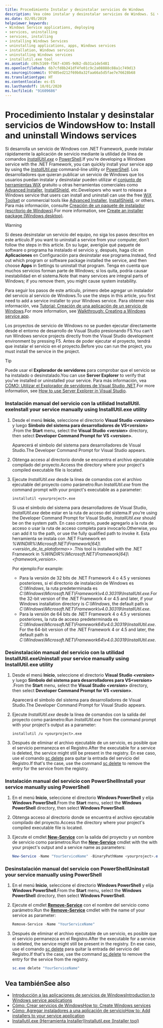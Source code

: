```yaml
---
title: Procedimiento Instalar y desinstalar servicios de Windows
description: Vea cómo instalar y desinstalar servicios de Windows. Si va a desarrollar un servicio de Windows con .NET, puede usar InstallUtil.exe o PowerShell.
ms.date: 02/05/2019
helpviewer_keywords:
- Windows Service applications, deploying
- services, uninstalling
- services, installing
- installing Windows Services
- uninstalling applications, apps, Windows services
- installation, Windows services
- uninstalling Windows services
- installutil.exe tool
ms.assetid: c89c5169-f567-4305-9d62-db31a1de5481
ms.openlocfilehash: 6b7cfd8b241df4fe01c9c2a08888c88a1c749d13
ms.sourcegitcommit: 97405ed212f69b0a32faa66a5d5fae7e76628b68
ms.translationtype: HT
ms.contentlocale: es-ES
ms.lasthandoff: 10/01/2020
ms.locfileid: "91609686"
---
```

# <a name="how-to-install-and-uninstall-windows-services"></a><span data-ttu-id="776db-104">Procedimiento Instalar y desinstalar servicios de Windows</span><span class="sxs-lookup"><span data-stu-id="776db-104">How to: Install and uninstall Windows services</span></span>

<span data-ttu-id="776db-105">Si desarrolla un servicio de Windows con .NET Framework, puede instalar rápidamente la aplicación de servicio mediante la utilidad de línea de comandos [*InstallUtil.exe*](../tools/installutil-exe-installer-tool.md) o [PowerShell](/powershell/scripting/overview).</span><span class="sxs-lookup"><span data-stu-id="776db-105">If you’re developing a Windows service with the .NET Framework, you can quickly install your service app by using the [*InstallUtil.exe*](../tools/installutil-exe-installer-tool.md) command-line utility or [PowerShell](/powershell/scripting/overview).</span></span> <span data-ttu-id="776db-106">Los desarrolladores que quieran publicar un servicio de Windows que los usuarios puedan instalar y desinstalar pueden utilizar el [conjunto de herramientas WiX](https://wixtoolset.org/) gratuito u otras herramientas comerciales como [Advanced Installer](https://www.advancedinstaller.com/), [InstallShield](https://www.revenera.com/install/products/installshield.html), etc.</span><span class="sxs-lookup"><span data-stu-id="776db-106">Developers who want to release a Windows service that users can install and uninstall can use the free [WiX Toolset](https://wixtoolset.org/) or commercial tools like [Advanced Installer](https://www.advancedinstaller.com/), [InstallShield](https://www.revenera.com/install/products/installshield.html), or others.</span></span> <span data-ttu-id="776db-107">Para más información, consulte [Creación de un paquete de instalador (escritorio de Windows)](/visualstudio/deployment/deploying-applications-services-and-components#create-an-installer-package-windows-desktop).</span><span class="sxs-lookup"><span data-stu-id="776db-107">For more information, see [Create an installer package (Windows desktop)](/visualstudio/deployment/deploying-applications-services-and-components#create-an-installer-package-windows-desktop).</span></span>

> [!WARNING]
> <span data-ttu-id="776db-108">Si desea desinstalar un servicio del equipo, no siga los pasos descritos en este artículo.</span><span class="sxs-lookup"><span data-stu-id="776db-108">If you want to uninstall a service from your computer, don’t follow the steps in this article.</span></span> <span data-ttu-id="776db-109">En su lugar, averigüe qué paquete de software o programa ha instalado el servicio y, después, haga clic en **Aplicaciones** en Configuración para desinstalar ese programa.</span><span class="sxs-lookup"><span data-stu-id="776db-109">Instead, find out which program or software package installed the service, and then choose **Apps** in Settings to uninstall that program.</span></span> <span data-ttu-id="776db-110">Tenga en cuenta que muchos servicios forman parte de Windows; si los quita, podría causar inestabilidad en el sistema.</span><span class="sxs-lookup"><span data-stu-id="776db-110">Note that many services are integral parts of Windows; if you remove them, you might cause system instability.</span></span>

<span data-ttu-id="776db-111">Para seguir los pasos de este artículo, primero debe agregar un instalador del servicio al servicio de Windows.</span><span class="sxs-lookup"><span data-stu-id="776db-111">To use the steps in this article, you first need to add a service installer to your Windows service.</span></span> <span data-ttu-id="776db-112">Para obtener más información, vea [Tutorial: Creación de una aplicación de un servicio de Windows](walkthrough-creating-a-windows-service-application-in-the-component-designer.md).</span><span class="sxs-lookup"><span data-stu-id="776db-112">For more information, see [Walkthrough: Creating a Windows service app](walkthrough-creating-a-windows-service-application-in-the-component-designer.md).</span></span>

<span data-ttu-id="776db-113">Los proyectos de servicio de Windows no se pueden ejecutar directamente desde el entorno de desarrollo de Visual Studio presionando F5.</span><span class="sxs-lookup"><span data-stu-id="776db-113">You can't run Windows service projects directly from the Visual Studio development environment by pressing F5.</span></span> <span data-ttu-id="776db-114">Antes de poder ejecutar el proyecto, tendrá que instalar el servicio en el proyecto.</span><span class="sxs-lookup"><span data-stu-id="776db-114">Before you can run the project, you must install the service in the project.</span></span>

> [!TIP]
> <span data-ttu-id="776db-115">Puede usar el **Explorador de servidores** para comprobar que el servicio se ha instalado o desinstalado.</span><span class="sxs-lookup"><span data-stu-id="776db-115">You can use **Server Explorer** to verify that you've installed or uninstalled your service.</span></span> <span data-ttu-id="776db-116">Para más información, vea [CÓMO: Utilizar el Explorador de servidores de Visual Studio .NET](https://support.microsoft.com/help/316649/how-to-use-the-server-explorer-in-visual-studio-net-and-visual-studio).</span><span class="sxs-lookup"><span data-stu-id="776db-116">For more information, see [How to use Server Explorer in Visual Studio](https://support.microsoft.com/help/316649/how-to-use-the-server-explorer-in-visual-studio-net-and-visual-studio).</span></span>

### <a name="install-your-service-manually-using-installutilexe-utility"></a><span data-ttu-id="776db-117">Instalación manual del servicio con la utilidad InstallUtil. exe</span><span class="sxs-lookup"><span data-stu-id="776db-117">Install your service manually using InstallUtil.exe utility</span></span>

1. <span data-ttu-id="776db-118">Desde el menú **Inicio**, seleccione el directorio **Visual Studio \<*version*>** y luego **Símbolo del sistema para desarrolladores de VS\<*version*>** .</span><span class="sxs-lookup"><span data-stu-id="776db-118">From the **Start** menu, select the **Visual Studio \<*version*>** directory, then select **Developer Command Prompt for VS \<*version*>**.</span></span>

     <span data-ttu-id="776db-119">Aparecerá el símbolo del sistema para desarrolladores de Visual Studio.</span><span class="sxs-lookup"><span data-stu-id="776db-119">The Developer Command Prompt for Visual Studio appears.</span></span>

2. <span data-ttu-id="776db-120">Obtenga acceso al directorio donde se encuentra el archivo ejecutable compilado del proyecto.</span><span class="sxs-lookup"><span data-stu-id="776db-120">Access the directory where your project's compiled executable file is located.</span></span>

3. <span data-ttu-id="776db-121">Ejecute *InstallUtil.exe* desde la línea de comandos con el archivo ejecutable del proyecto como parámetro:</span><span class="sxs-lookup"><span data-stu-id="776db-121">Run *InstallUtil.exe* from the command prompt with your project's executable as a parameter:</span></span>

    ```console
    installutil <yourproject>.exe
    ```

     <span data-ttu-id="776db-122">Si usa el símbolo del sistema para desarrolladores de Visual Studio, *InstallUtil.exe* debe estar en la ruta de acceso del sistema.</span><span class="sxs-lookup"><span data-stu-id="776db-122">If you’re using the Developer Command Prompt for Visual Studio, *InstallUtil.exe* should be on the system path.</span></span> <span data-ttu-id="776db-123">En caso contrario, puede agregarlo a la ruta de acceso o usar la ruta de acceso completa para invocarlo.</span><span class="sxs-lookup"><span data-stu-id="776db-123">Otherwise, you can add it to the path, or use the fully qualified path to invoke it.</span></span> <span data-ttu-id="776db-124">Esta herramienta se instala con .NET Framework en *%WINDIR%\Microsoft.NET\Framework[64]\\<versión_de_la_plataforma>\>* .</span><span class="sxs-lookup"><span data-stu-id="776db-124">This tool is installed with the .NET Framework in *%WINDIR%\Microsoft.NET\Framework[64]\\<framework_version\>*.</span></span>

     <span data-ttu-id="776db-125">Por ejemplo:</span><span class="sxs-lookup"><span data-stu-id="776db-125">For example:</span></span>
     - <span data-ttu-id="776db-126">Para la versión de 32 bits de .NET Framework 4 o 4.5 y versiones posteriores, si el directorio de instalación de Windows es *C:\Windows*, la ruta predeterminada es *C:\Windows\Microsoft.NET\Framework\v4.0.30319\InstallUtil.exe*.</span><span class="sxs-lookup"><span data-stu-id="776db-126">For the 32-bit version of the .NET Framework 4 or 4.5 and later, if your Windows installation directory is *C:\Windows*, the default path is *C:\Windows\Microsoft.NET\Framework\v4.0.30319\InstallUtil.exe*.</span></span>
     - <span data-ttu-id="776db-127">Para la versión de 64 bits de .NET Framework 4 o 4.5 y versiones posteriores, la ruta de acceso predeterminada es *C:\Windows\Microsoft.NET\Framework64\v4.0.30319\InstallUtil.exe*.</span><span class="sxs-lookup"><span data-stu-id="776db-127">For the 64-bit version of the .NET Framework 4 or 4.5 and later, the default path is *C:\Windows\Microsoft.NET\Framework64\v4.0.30319\InstallUtil.exe*.</span></span>

### <a name="uninstall-your-service-manually-using-installutilexe-utility"></a><span data-ttu-id="776db-128">Desinstalación manual del servicio con la utilidad InstallUtil.exe</span><span class="sxs-lookup"><span data-stu-id="776db-128">Uninstall your service manually using InstallUtil.exe utility</span></span>

1. <span data-ttu-id="776db-129">Desde el menú **Inicio**, seleccione el directorio **Visual Studio \<*version*>** y luego **Símbolo del sistema para desarrolladores para VS\<*version*>** .</span><span class="sxs-lookup"><span data-stu-id="776db-129">From the **Start** menu, select the **Visual Studio \<*version*>** directory, then select **Developer Command Prompt for VS \<*version*>**.</span></span>

     <span data-ttu-id="776db-130">Aparecerá el símbolo del sistema para desarrolladores de Visual Studio.</span><span class="sxs-lookup"><span data-stu-id="776db-130">The Developer Command Prompt for Visual Studio appears.</span></span>

2. <span data-ttu-id="776db-131">Ejecute *InstallUtil.exe* desde la línea de comandos con la salida del proyecto como parámetro:</span><span class="sxs-lookup"><span data-stu-id="776db-131">Run *InstallUtil.exe* from the command prompt with your project's output as a parameter:</span></span>

    ```console
    installutil /u <yourproject>.exe
    ```

3. <span data-ttu-id="776db-132">Después de eliminar el archivo ejecutable de un servicio, es posible que el servicio permanezca en el Registro.</span><span class="sxs-lookup"><span data-stu-id="776db-132">After the executable for a service is deleted, the service might still be present in the registry.</span></span> <span data-ttu-id="776db-133">En ese caso, use el comando [sc delete](/windows-server/administration/windows-commands/sc-delete) para quitar la entrada del servicio del Registro.</span><span class="sxs-lookup"><span data-stu-id="776db-133">If that's the case, use the command [sc delete](/windows-server/administration/windows-commands/sc-delete) to remove the entry for the service from the registry.</span></span>

### <a name="install-your-service-manually-using-powershell"></a><span data-ttu-id="776db-134">Instalación manual del servicio con PowerShell</span><span class="sxs-lookup"><span data-stu-id="776db-134">Install your service manually using PowerShell</span></span>

1. <span data-ttu-id="776db-135">En el menú **Inicio**, seleccione el directorio **Windows PowerShell** y elija **Windows PowerShell**.</span><span class="sxs-lookup"><span data-stu-id="776db-135">From the **Start** menu, select the **Windows PowerShell** directory, then select **Windows PowerShell**.</span></span>

2. <span data-ttu-id="776db-136">Obtenga acceso al directorio donde se encuentra el archivo ejecutable compilado del proyecto.</span><span class="sxs-lookup"><span data-stu-id="776db-136">Access the directory where your project's compiled executable file is located.</span></span>

3. <span data-ttu-id="776db-137">Ejecute el cmdlet [**New-Service**](/powershell/module/microsoft.powershell.management/new-service) con la salida del proyecto y un nombre de servicio como parámetros:</span><span class="sxs-lookup"><span data-stu-id="776db-137">Run the [**New-Service**](/powershell/module/microsoft.powershell.management/new-service) cmdlet with the with your project's output and a service name as parameters:</span></span>

    ```powershell
    New-Service -Name "YourServiceName" -BinaryPathName <yourproject>.exe
    ```

### <a name="uninstall-your-service-manually-using-powershell"></a><span data-ttu-id="776db-138">Desinstalación manual del servicio con PowerShell</span><span class="sxs-lookup"><span data-stu-id="776db-138">Uninstall your service manually using PowerShell</span></span>

1. <span data-ttu-id="776db-139">En el menú **Inicio**, seleccione el directorio **Windows PowerShell** y elija **Windows PowerShell**.</span><span class="sxs-lookup"><span data-stu-id="776db-139">From the **Start** menu, select the **Windows PowerShell** directory, then select **Windows PowerShell**.</span></span>

2. <span data-ttu-id="776db-140">Ejecute el cmdlet [**Remove-Service**](/powershell/module/microsoft.powershell.management/remove-service) con el nombre del servicio como parámetro:</span><span class="sxs-lookup"><span data-stu-id="776db-140">Run the [**Remove-Service**](/powershell/module/microsoft.powershell.management/remove-service) cmdlet with the name of your service as parameter:</span></span>

    ```powershell
    Remove-Service -Name "YourServiceName"
    ```

3. <span data-ttu-id="776db-141">Después de eliminar el archivo ejecutable de un servicio, es posible que el servicio permanezca en el Registro.</span><span class="sxs-lookup"><span data-stu-id="776db-141">After the executable for a service is deleted, the service might still be present in the registry.</span></span> <span data-ttu-id="776db-142">En ese caso, use el comando [sc delete](/windows-server/administration/windows-commands/sc-delete) para quitar la entrada del servicio del Registro.</span><span class="sxs-lookup"><span data-stu-id="776db-142">If that's the case, use the command [sc delete](/windows-server/administration/windows-commands/sc-delete) to remove the entry for the service from the registry.</span></span>

    ```powershell
    sc.exe delete "YourServiceName"
    ```

## <a name="see-also"></a><span data-ttu-id="776db-143">Vea también</span><span class="sxs-lookup"><span data-stu-id="776db-143">See also</span></span>

- [<span data-ttu-id="776db-144">Introducción a las aplicaciones de servicios de Windows</span><span class="sxs-lookup"><span data-stu-id="776db-144">Introduction to Windows service applications</span></span>](introduction-to-windows-service-applications.md)
- [<span data-ttu-id="776db-145">Cómo: Crear servicios de Windows</span><span class="sxs-lookup"><span data-stu-id="776db-145">How to: Create Windows services</span></span>](how-to-create-windows-services.md)
- [<span data-ttu-id="776db-146">Cómo: Agregar instaladores a una aplicación de servicio</span><span class="sxs-lookup"><span data-stu-id="776db-146">How to: Add installers to your service application</span></span>](how-to-add-installers-to-your-service-application.md)
- [<span data-ttu-id="776db-147">Installutil.exe (Herramienta Installer)</span><span class="sxs-lookup"><span data-stu-id="776db-147">Installutil.exe (Installer tool)</span></span>](../tools/installutil-exe-installer-tool.md)
